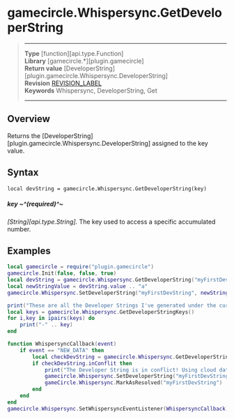 # gamecircle.Whispersync.GetDeveloperString

> --------------------- ------------------------------------------------------------------------------------------
> __Type__              [function][api.type.Function]  
> __Library__           [gamecircle.*][plugin.gamecircle]  
> __Return value__      [DeveloperString][plugin.gamecircle.Whispersync.DeveloperString]  
> __Revision__          [REVISION_LABEL](REVISION_URL)  
> __Keywords__          Whispersync, DeveloperString, Get  
> --------------------- ------------------------------------------------------------------------------------------


## Overview
Returns the [DeveloperString][plugin.gamecircle.Whispersync.DeveloperString] assigned to the key value. 


## Syntax
	local devString = gamecircle.Whispersync.GetDeveloperString(key)
	
##### key ~^(required)^~
_[String][api.type.String]._ The key used to access a specific accumulated number.


## Examples

``````lua  
local gamecircle = require("plugin.gamecircle")  
gamecircle.Init(false, false, true)   
local devString = gamecircle.Whispersync.GetDeveloperString("myFirstDevString")  
local newStringValue = devString.value .. "a"  
gamecircle.Whispersync.SetDeveloperString("myFirstDevString", newStringValue)  

print("These are all the Developer Strings I've generated under the current GameData set of Whispersync.")  
local keys = gamecircle.Whispersync.GetDeveloperStringKeys()  
for i,key in ipairs(keys) do  
	print("-" .. key)  
end  

function WhispersyncCallback(event)  
	if event == "NEW_DATA" then  
		local checkDevString = gamecircle.Whispersync.GetDeveloperString("myFirstDevString")  
		if checkDevString.inConflit then  
			print("The Developer String is in conflict! Using cloud data and marking as resolved")  
			gamecircle.Whispersync.SetDeveloperString("myFirstDevString", checkDevString.cloudValue)  
			gameCircle.Whispersync.MarkAsResolved("myFirstDevString")  
		end  
	end  
end  
gamecircle.Whispersync.SetWhispersyncEventListener(WhispersyncCallback)
``````
